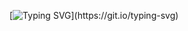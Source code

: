 [![Typing SVG](https://readme-typing-svg.demolab.com/?lines=This+is+my+coding+space;I+am+here+to+learn+and+contribute.)](https://git.io/typing-svg)
